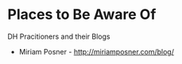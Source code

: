 # Places to Be Aware Of

DH Pracitioners and their Blogs
* Miriam Posner - http://miriamposner.com/blog/
